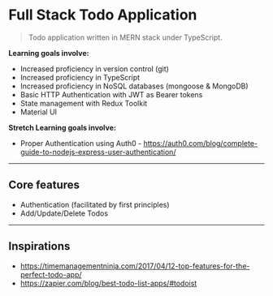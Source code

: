 # Full Stack Todo Application
>Todo application written in MERN stack under TypeScript. 

**Learning goals involve:** 
- Increased proficiency in version control (git)
- Increased proficiency in TypeScript
- Increased proficiency in NoSQL databases (mongoose & MongoDB)
- Basic HTTP Authentication with JWT as Bearer tokens
- State management with Redux Toolkit
- Material UI

**Stretch Learning goals involve:**
- Proper Authentication using Auth0 - https://auth0.com/blog/complete-guide-to-nodejs-express-user-authentication/ 
___
## Core features
- Authentication (facilitated by first principles)
- Add/Update/Delete Todos
___
## Inspirations
- https://timemanagementninja.com/2017/04/12-top-features-for-the-perfect-todo-app/
- https://zapier.com/blog/best-todo-list-apps/#todoist
